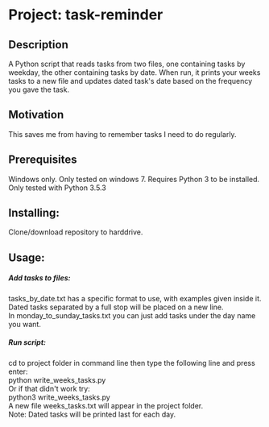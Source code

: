 # Project: task-reminder

## Description
A Python script that reads tasks from two files, one containing tasks by weekday, the other containing tasks by date. When run, it prints your weeks tasks to a new file and updates dated task's date based on the frequency you gave the task.

## Motivation
This saves me from having to remember tasks I need to do regularly.

## Prerequisites
Windows only. Only tested on windows 7. 
Requires Python 3 to be installed. Only tested with Python 3.5.3

## Installing: 
Clone/download repository to harddrive.

## Usage:
##### Add tasks to files:
tasks_by_date.txt has a specific format to use, with examples given inside it.  
Dated tasks separated by a full stop will be placed on a new line.  
In monday_to_sunday_tasks.txt you can just add tasks under the day name you want.
##### Run script:
cd to project folder in command line then type the following line and press enter:  
python write_weeks_tasks.py  
Or if that didn't work try:  
python3 write_weeks_tasks.py  
A new file weeks_tasks.txt will appear in the project folder.  
Note: Dated tasks will be printed last for each day.  
